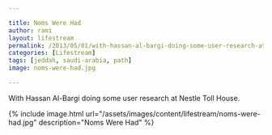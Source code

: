 ```yaml
---

title: Noms Were Had
author: rami
layout: lifestream 
permalink: /2013/05/01/with-hassan-al-bargi-doing-some-user-research-at/
categories: [Lifestream]
tags: [jeddah, saudi-arabia, path]
image: noms-were-had.jpg

---
```


With Hassan Al-Bargi doing some user research at Nestle Toll House.

{% include image.html url="/assets/images/content/lifestream/noms-were-had.jpg" description="Noms Were Had" %}
